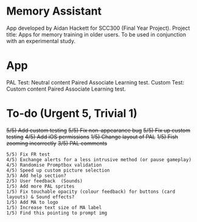 Memory Assistant
========================================
App developed by Aidan Hackett for SCC300 (Final Year Project).
Project title: Apps for memory training in older users.
To be used in conjunction with an experimental study.

App
=== 
PAL Test: Neutral content Paired Associate Learning test.
Custom Test: Custom content Paired Associate Learning test.

To-do (Urgent 5, Trivial 1)
======
~~5/5) Add custom testing~~
~~5/5) Fix non-appearance bug~~ 
~~5/5) Fix up custom testing~~ 
~~4/5) Add iOS permissions~~
~~1/5) Change layout of PAL~~
~~1/5) Fish zooming incorrectly~~
~~3/5) PAL comments~~

    5/5) Fix FR test 
    4/5) Exchange alerts for a less intrusive method (or pause gameplay) 
    4/5) Randomise Promptbox validation
    4/5) Speed up custom picture selection
    3/5) Add help section?
    2/5) User feedback  (Sounds)
    1/5) Add more PAL sprites     
    1/5) Fix touchable opacity (colour feedback) for buttons (card layouts) & Sound effects?
    1/5) Add MA to logo
    1/5) Increase text size of MA label
    1/5) Find this pointing to prompt img 

    

